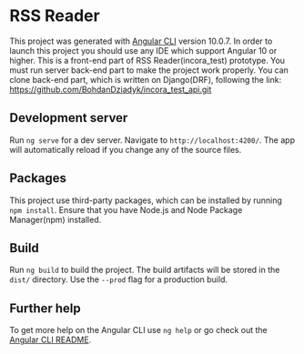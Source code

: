 # RSS Reader

This project was generated with [Angular CLI](https://github.com/angular/angular-cli) version 10.0.7.
In order to launch this project you should use any IDE which support Angular 10 or higher.
This is a front-end part of RSS Reader(incora_test) prototype. You must run server back-end part to make the project work properly.
You can clone back-end part, which is written on Django(DRF), following the link: 
https://github.com/BohdanDziadyk/incora_test_api.git
## Development server

Run `ng serve` for a dev server. Navigate to `http://localhost:4200/`. The app will automatically reload if you change any of the source files.

## Packages

This project use third-party packages, which can be installed by running `npm install`. Ensure that you have Node.js and Node Package Manager(npm) installed.

## Build

Run `ng build` to build the project. The build artifacts will be stored in the `dist/` directory. Use the `--prod` flag for a production build.

## Further help

To get more help on the Angular CLI use `ng help` or go check out the [Angular CLI README](https://github.com/angular/angular-cli/blob/master/README.md).
